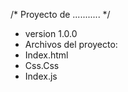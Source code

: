 /*
Proyecto de ...........
*/

- version 1.0.0
- Archivos del proyecto:
- Index.html
- Css.Css
- Index.js
